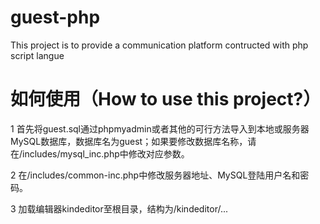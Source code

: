 # guest-php
This project is to provide a communication platform contructed with php script langue 

# 如何使用（How to use this project?）
1 首先将guest.sql通过phpmyadmin或者其他的可行方法导入到本地或服务器MySQL数据库，数据库名为guest；如果要修改数据库名称，请在/includes/mysql_inc.php中修改对应参数。

2 在/includes/common-inc.php中修改服务器地址、MySQL登陆用户名和密码。

3 加载编辑器kindeditor至根目录，结构为/kindeditor/...

